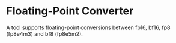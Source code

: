 # Floating-Point Converter

A tool supports floating-point conversions between fp16, bf16, fp8 (fp8e4m3) and bf8 (fp8e5m2).
